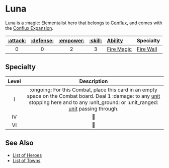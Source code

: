 # Luna

Luna is a :magic: Elementalist hero that belongs to [Conflux](../towns/conflux.md), and comes with the [Conflux Expansion](../content.md).

| [:attack:](../statistics/attack.md) | [:defense:](../statistics/defense.md) | [:empower:](../statistics/power.md) | [:skill:](../statistics/knowledge.md) | [Ability](../abilities/index.md) | Specialty |
| :---: | :---: | :---: | :---: | :--- | :--- |
| 0 | 0 | 2 | 3 | [Fire Magic](../abilities/fire_magic.md) | [Fire Wall](#specialty) |


## Specialty

| Level | Description |
| :---: | :---: |
| Ⅰ | :ongoing: For this Combat, place this card in an empty space on the Combat board. Deal 1 :damage: to any [unit](../units/index.md) stopping here and to any :unit_ground: or :unit_ranged: [unit](../units/index.md) passing through. |
| Ⅳ | 🚧 |
| Ⅵ | 🚧 |


## See Also

- [List of Heroes](index.md)
- [List of Towns](../towns/index.md)

